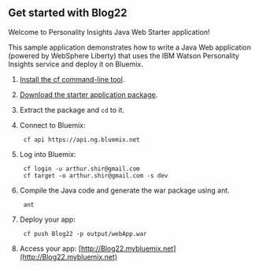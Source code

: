 Get started with Blog22
-----------------------------------
Welcome to Personality Insights Java Web Starter application!

This sample application demonstrates how to write a Java Web application (powered by WebSphere Liberty) that uses the IBM Watson Personality Insights service and deploy it on Bluemix.

1. [Install the cf command-line tool](https://www.ng.bluemix.net/docs/#starters/BuildingWeb.html#install_cf).
2. [Download the starter application package](https://console-classic-20151002-205310.ng.bluemix.net:443/rest/../rest/apps/5ba0343b-8666-439f-91e5-b9488aede6a1/starter-download).
3. Extract the package and `cd` to it.
4. Connect to Bluemix:

		cf api https://api.ng.bluemix.net

5. Log into Bluemix:

		cf login -u arthur.shir@gmail.com
		cf target -o arthur.shir@gmail.com -s dev

6. Compile the Java code and generate the war package using ant.

		ant

7. Deploy your app:

		cf push Blog22 -p output/webApp.war

8. Access your app: [http://Blog22.mybluemix.net](http://Blog22.mybluemix.net)
